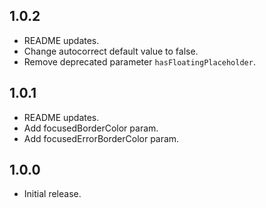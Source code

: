 ## 1.0.2

* README updates.
* Change autocorrect default value to false.
* Remove deprecated parameter `hasFloatingPlaceholder`.

## 1.0.1

* README updates.
* Add focusedBorderColor param.
* Add focusedErrorBorderColor param.

## 1.0.0

* Initial release.